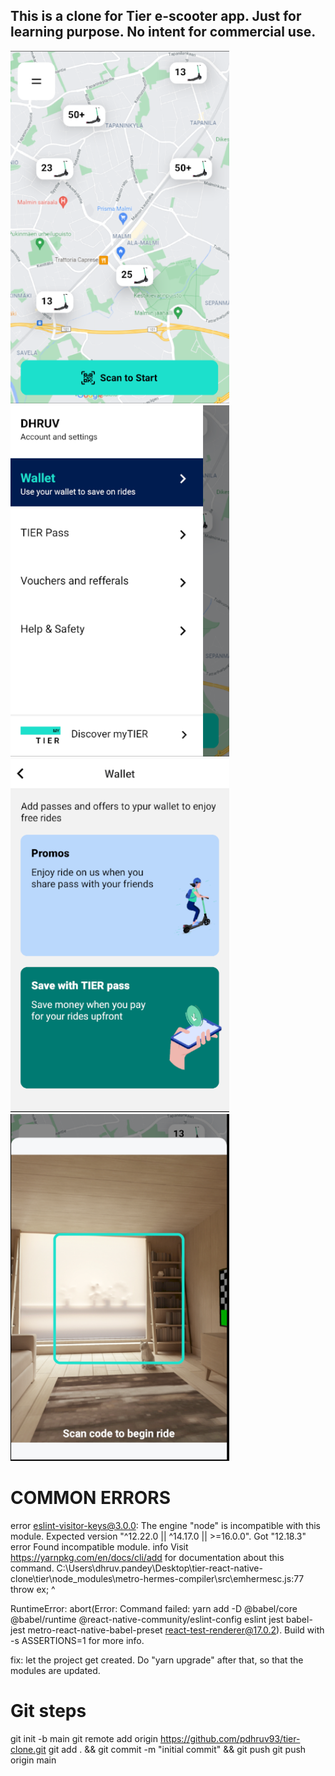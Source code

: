 <h2>This is a clone for Tier e-scooter app. Just for learning purpose. No intent for commercial use.</h2>
<img src="screenshots/1.PNG" width="350">

<img src="screenshots/2.PNG" width="350">

<img src="screenshots/3.PNG" width="350">

<img src="screenshots/4.PNG" width="350">



COMMON ERRORS
===================================================
error eslint-visitor-keys@3.0.0: The engine "node" is incompatible with this module. Expected version "^12.22.0 || ^14.17.0 || >=16.0.0". Got "12.18.3"
error Found incompatible module.
info Visit https://yarnpkg.com/en/docs/cli/add for documentation about this command.
C:\Users\dhruv.pandey\Desktop\tier-react-native-clone\tier\node_modules\metro-hermes-compiler\src\emhermesc.js:77
          throw ex;
          ^

RuntimeError: abort(Error: Command failed: yarn add -D @babel/core @babel/runtime @react-native-community/eslint-config eslint jest babel-jest metro-react-native-babel-preset react-test-renderer@17.0.2). Build with -s ASSERTIONS=1 for more info.

fix: let the project get created. Do "yarn upgrade" after that, so that the modules are updated.


Git steps
===================================================
git init -b main git remote add origin https://github.com/pdhruv93/tier-clone.git git add . && git commit -m "initial commit" && git push git push origin main
